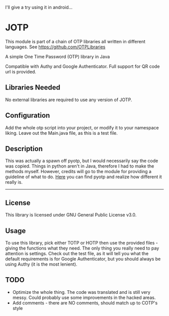 I'll give a try using it in android...

# JOTP

This module is part of a chain of OTP libraries all written in different languages. See https://github.com/OTPLibraries

A simple One Time Password (OTP) library in Java

Compatible with Authy and Google Authenticator. Full support for QR code url is provided.


## Libraries Needed

No external libraries are required to use any version of JOTP.


## Configuration

Add the whole otp script into your project, or modify it to your namespace liking. Leave out the Main.java file, as this is a test file.


## Description

This was actually a spawn off pyotp, but I would necessarily say the code was copied. Things in python aren't in Java, therefore I had to make the methods myself. However, credits will go to the module for providing a guideline of what to do. [Here](https://github.com/pyotp/pyotp) you can find pyotp and realize how different it really is.


_____________

## License

This library is licensed under GNU General Public License v3.0.


## Usage

To use this library, pick either TOTP or HOTP then use the provided files - giving the functions what they need. The only thing you really need to pay attention is settings. Check out the test file, as it will tell you what the default requirements is for Google Authenticator, but you should always be using Authy (it is the most lenient).


## TODO

* Optimize the whole thing. The code was translated and is still very messy. Could probably use some improvements in the hacked areas.
* Add comments - there are NO comments, should match up to COTP's style

